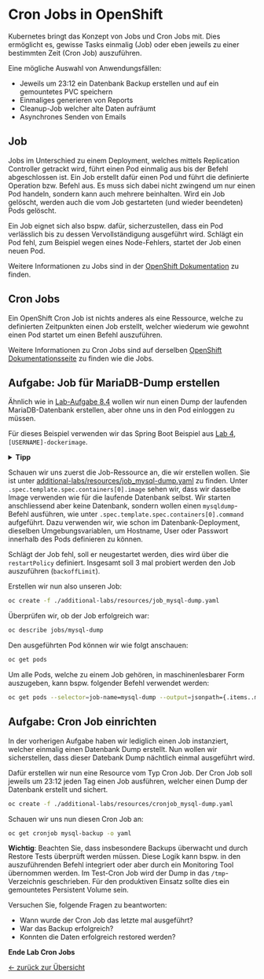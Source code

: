# Cron Jobs in OpenShift

Kubernetes bringt das Konzept von Jobs und Cron Jobs mit.
Dies ermöglicht es, gewisse Tasks einmalig (Job) oder eben jeweils zu einer bestimmten Zeit (Cron Job) auszuführen.

Eine mögliche Auswahl von Anwendungsfällen:

- Jeweils um 23:12 ein Datenbank Backup erstellen und auf ein gemountetes PVC speichern
- Einmaliges generieren von Reports
- Cleanup-Job welcher alte Daten aufräumt
- Asynchrones Senden von Emails

## Job

Jobs im Unterschied zu einem Deployment, welches mittels Replication Controller getrackt wird, führt einen Pod einmalig aus bis der Befehl abgeschlossen ist.
Ein Job erstellt dafür einen Pod und führt die definierte Operation bzw. Befehl aus.
Es muss sich dabei nicht zwingend um nur einen Pod handeln, sondern kann auch mehrere beinhalten.
Wird ein Job gelöscht, werden auch die vom Job gestarteten (und wieder beendeten) Pods gelöscht.

Ein Job eignet sich also bspw. dafür, sicherzustellen, dass ein Pod verlässlich bis zu dessen Vervollständigung ausgeführt wird.
Schlägt ein Pod fehl, zum Beispiel wegen eines Node-Fehlers, startet der Job einen neuen Pod.

Weitere Informationen zu Jobs sind in der [OpenShift Dokumentation](https://docs.openshift.com/container-platform/4.2/nodes/jobs/nodes-nodes-jobs.html) zu finden.

## Cron Jobs

Ein OpenShift Cron Job ist nichts anderes als eine Ressource, welche zu definierten Zeitpunkten einen Job erstellt, welcher wiederum wie gewohnt einen Pod startet um einen Befehl auszuführen.

Weitere Informationen zu Cron Jobs sind auf derselben [OpenShift Dokumentationsseite](https://docs.openshift.com/container-platform/4.2/nodes/jobs/nodes-nodes-jobs.html) zu finden wie die Jobs.

## Aufgabe: Job für MariaDB-Dump erstellen

Ähnlich wie in [Lab-Aufgabe 8.4](../labs/08_database.md) wollen wir nun einen Dump der laufenden MariaDB-Datenbank erstellen, aber ohne uns in den Pod einloggen zu müssen.

Für dieses Beispiel verwenden wir das Spring Boot Beispiel aus [Lab 4](../labs/04_deploy_dockerimage.md), `[USERNAME]-dockerimage`.

<details><summary><b>Tipp</b></summary>oc project [USERNAME]-dockerimage</details>

Schauen wir uns zuerst die Job-Ressource an, die wir erstellen wollen.
Sie ist unter [additional-labs/resources/job_mysql-dump.yaml](additional-labs/resources/job_mysql-dump.yaml) zu finden.
Unter `.spec.template.spec.containers[0].image` sehen wir, dass wir dasselbe Image verwenden wie für die laufende Datenbank selbst.
Wir starten anschliessend aber keine Datenbank, sondern wollen einen `mysqldump`-Befehl ausführen, wie unter `.spec.template.spec.containers[0].command` aufgeführt.
Dazu verwenden wir, wie schon im Datenbank-Deployment, dieselben Umgebungsvariablen, um Hostname, User oder Passwort innerhalb des Pods definieren zu können.

Schlägt der Job fehl, soll er neugestartet werden, dies wird über die `restartPolicy` definiert.
Insgesamt soll 3 mal probiert werden den Job auszuführen (`backoffLimit`).

Erstellen wir nun also unseren Job:

```bash
oc create -f ./additional-labs/resources/job_mysql-dump.yaml
```

Überprüfen wir, ob der Job erfolgreich war:

```bash
oc describe jobs/mysql-dump
```

Den ausgeführten Pod können wir wie folgt anschauen:

```bash
oc get pods
```

Um alle Pods, welche zu einem Job gehören, in maschinenlesbarer Form auszugeben, kann bspw. folgender Befehl verwendet werden:

```bash
oc get pods --selector=job-name=mysql-dump --output=jsonpath={.items..metadata.name}
```

## Aufgabe: Cron Job einrichten

In der vorherigen Aufgabe haben wir lediglich einen Job instanziert, welcher einmalig einen Datenbank Dump erstellt.
Nun wollen wir sicherstellen, dass dieser Datebank Dump nächtlich einmal ausgeführt wird.

Dafür erstellen wir nun eine Resource vom Typ Cron Job. Der Cron Job soll jeweils um 23:12 jeden Tag einen Job ausführen, welcher einen Dump der Datenbank erstellt und sichert.

```bash
oc create -f ./additional-labs/resources/cronjob_mysql-dump.yaml
```

Schauen wir uns nun diesen Cron Job an:

```bash
oc get cronjob mysql-backup -o yaml
```

__Wichtig__:
Beachten Sie, dass insbesondere Backups überwacht und durch Restore Tests überprüft werden müssen.
Diese Logik kann bspw. in den auszuführenden Befehl integriert oder aber durch ein Monitoring Tool übernommen werden.
Im Test-Cron Job wird der Dump in das `/tmp`-Verzeichnis geschrieben.
Für den produktiven Einsatz sollte dies ein gemountetes Persistent Volume sein.

Versuchen Sie, folgende Fragen zu beantworten:

- Wann wurde der Cron Job das letzte mal ausgeführt?
- War das Backup erfolgreich?
- Konnten die Daten erfolgreich restored werden?

__Ende Lab Cron Jobs__

[← zurück zur Übersicht](../README.md)
